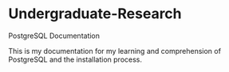 # Undergraduate-Research

PostgreSQL Documentation

This is my documentation for my learning and comprehension of PostgreSQL and the installation process. 
